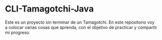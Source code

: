 # CLI-Tamagotchi-Java
Este es un proyecto sin terminar de un Tamagotchi.
En este repositorio voy a colocar varias cosas que aprenda, con el objetivo de practicar y compartir mi progreso.
